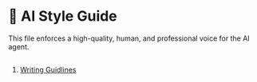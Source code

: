 # 📝 AI Style Guide
This file enforces a high-quality, human, and professional voice for the AI agent.
##
1. [Writing Guidlines](https://github.com/karnavpargi/cursor-rules/blob/master/writing-guidelines.mdc)
